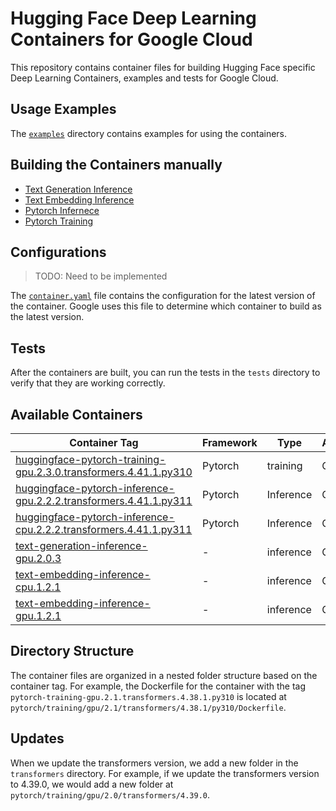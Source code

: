 # Hugging Face Deep Learning Containers for Google Cloud

This repository contains container files for building Hugging Face specific Deep Learning Containers, examples and tests for Google Cloud.

## Usage Examples

The [`examples`](./examples) directory contains examples for using the containers.

## Building the Containers manually

* [Text Generation Inference](./containers/tgi/README.md)
* [Text Embedding Inference](./containers/tei/README.md)
* [Pytorch Infernece](./containers/pytorch/inference)
* [Pytorch Training](./containers/pytorch/training)

## Configurations

> TODO: Need to be implemented

The [`container.yaml`](./containers/container.yaml) file contains the configuration for the latest version of the container. Google uses this file to determine which container to build as the latest version.

## Tests

After the containers are built, you can run the tests in the `tests` directory to verify that they are working correctly.

## Available Containers

| Container Tag                                                                                                                    | Framework | Type      | Accelerator |
| -------------------------------------------------------------------------------------------------------------------------------- | --------- | --------- | ----------- |
| [huggingface-pytorch-training-gpu.2.3.0.transformers.4.41.1.py310](containers/pytorch/training/gpu/2.3.0/transformers/4.41.1/py310/Dockerfile) | Pytorch   | training  | GPU         |
| [huggingface-pytorch-inference-gpu.2.2.2.transformers.4.41.1.py311](containers/pytorch/inference/gpu/2.2.2/transformers/4.41.1/py311/Dockerfile) | Pytorch   | Inference  | GPU         |
| [huggingface-pytorch-inference-cpu.2.2.2.transformers.4.41.1.py311](containers/pytorch/inference/cpu/2.2.2/transformers/4.41.1/py311/Dockerfile) | Pytorch   | Inference  | CPU         |
| [text-generation-inference-gpu.2.0.3](./containers/tgi/gpu/2.0.3/Dockerfile)                                                     | -         | inference | GPU         |
| [text-embedding-inference-cpu.1.2.1](./containers/tei/cpu/1.2.1/Dockerfile)                                                      | -         | inference | CPU         |
| [text-embedding-inference-gpu.1.2.1](./containers/tei/gpu/1.2.1/Dockerfile)                                                      | -         | inference | GPU         |


## Directory Structure

The container files are organized in a nested folder structure based on the container tag. For example, the Dockerfile for the container with the tag `pytorch-training-gpu.2.1.transformers.4.38.1.py310` is located at `pytorch/training/gpu/2.1/transformers/4.38.1/py310/Dockerfile`.

## Updates

When we update the transformers version, we add a new folder in the `transformers` directory. For example, if we update the transformers version to 4.39.0, we would add a new folder at `pytorch/training/gpu/2.0/transformers/4.39.0`.
